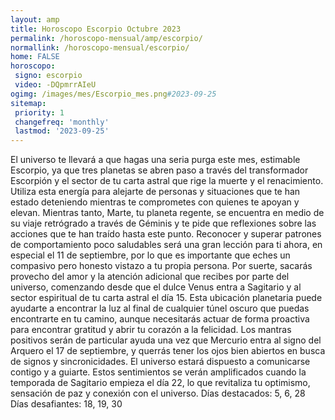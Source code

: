 ```yaml
---
layout: amp
title: Horoscopo Escorpio Octubre 2023 
permalink: /horoscopo-mensual/amp/escorpio/
normallink: /horoscopo-mensual/escorpio/
home: FALSE
horoscopo:
 signo: escorpio
 video: -DQpmrrAIeU
ogimg: /images/mes/Escorpio_mes.png#2023-09-25
sitemap:
 priority: 1
 changefreq: 'monthly'
 lastmod: '2023-09-25'
---
```



El universo te llevará a que hagas una seria purga este mes, estimable Escorpio, ya que tres planetas se abren paso a través del transformador Escorpión y el sector de tu carta astral que rige la muerte y el renacimiento. Utiliza esta energía para alejarte de personas y situaciones que te han estado deteniendo mientras te comprometes con quienes te apoyan y elevan.
Mientras tanto, Marte, tu planeta regente, se encuentra en medio de su viaje retrógrado a través de Géminis y te pide que reflexiones sobre las acciones que te han traído hasta este punto. Reconocer y superar patrones de comportamiento poco saludables será una gran lección para ti ahora, en especial el 11 de septiembre, por lo que es importante que eches un compasivo pero honesto vistazo a tu propia persona.
Por suerte, sacarás provecho del amor y la atención adicional que recibes por parte del universo, comenzando desde que el dulce Venus entra a Sagitario y al sector espiritual de tu carta astral el día 15. Esta ubicación planetaria puede ayudarte a encontrar la luz al final de cualquier túnel oscuro que puedas encontrarte en tu camino, aunque necesitarás actuar de forma proactiva para encontrar gratitud y abrir tu corazón a la felicidad.
Los mantras positivos serán de particular ayuda una vez que Mercurio entra al signo del Arquero el 17 de septiembre, y querrás tener los ojos bien abiertos en busca de signos y sincronicidades. El universo estará dispuesto a comunicarse contigo y a guiarte.
Estos sentimientos se verán amplificados cuando la temporada de Sagitario empieza el día 22, lo que revitaliza tu optimismo, sensación de paz y conexión con el universo.
Días destacados: 5, 6, 28
Días desafiantes: 18, 19, 30